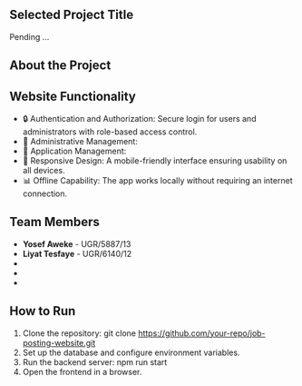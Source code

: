 ## Selected Project Title

Pending ...

## About the Project



## Website Functionality

- 🔒 Authentication and Authorization: Secure login for users and administrators with role-based access control.
- 📝 Administrative Management: 
- 📄 Application Management: 
- 📱 Responsive Design: A mobile-friendly interface ensuring usability on all devices.
- 📊 Offline Capability: The app works locally without requiring an internet connection.

## Team Members

- **Yosef Aweke** - UGR/5887/13
- **Liyat Tesfaye** - UGR/6140/12
-
-
-

## How to Run

1. Clone the repository: git clone https://github.com/your-repo/job-posting-website.git
2. Set up the database and configure environment variables.
3. Run the backend server: npm run start
4. Open the frontend in a browser.
